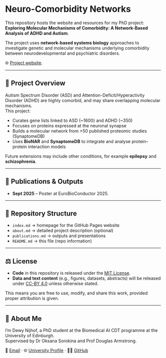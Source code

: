 # Neuro-Comorbidity Networks

This repository hosts the website and resources for my PhD project:  
**Exploring Molecular Mechanisms of Comorbidity: A Network-Based Analysis of ADHD and Autism**.  

The project uses **network-based systems biology** approaches to investigate genetic and molecular mechanisms underlying comorbidity between neurodevelopmental and psychiatric disorders.  

🌐 [Project website](https://github.com/DNijhof/neuro-comorbidity-networks).

---

## 🔎 Project Overview
Autism Spectrum Disorder (ASD) and Attention-Deficit/Hyperactivity Disorder (ADHD) are highly comorbid, and may share overlapping molecular mechanisms.  
This project:  
- Curates gene lists linked to ASD (~1600) and ADHD (~350)  
- Focuses on proteins expressed at the neuronal synapse  
- Builds a molecular network from >50 published proteomic studies (SynaptomeDB) 
- Uses **BioNAR** and **SynaptomeDB** to integrate and analyse protein–protein interaction models  

Future extensions may include other conditions, for example **epilepsy** and **schizophrenia**.  

---

## 📑 Publications & Outputs
- **Sept 2025** – Poster at EuroBioConductor 2025.  

---

## 📂 Repository Structure
- `index.md` → homepage for the GitHub Pages website  
- `about.md` → detailed project description (optional)  
- `publications.md` → outputs and presentations  
- `README.md` → this file (repo information)  

---

## ⚖️ License
- **Code** in this repository is released under the [MIT License](LICENSE).  
- **Data and text content** (e.g., figures, datasets, abstracts) will be released under [CC-BY 4.0](LICENSE-DATA.md) unless otherwise stated.  

This means you are free to use, modify, and share this work, provided proper attribution is given.  

---

## 👤 About Me
I’m Dewy Nijhof, a PhD student at the Biomedical AI CDT programme at the University of Edinburgh.  
Supervised by Dr Oksana Sorokina and Prof Douglas Armstrong.  

📧 [Email](D.Nijhof@sms.ed.ac.uk) · 🌐 [University Profile](https://informatics.ed.ac.uk/ukri-cdt-in-biomedical-ai/people/doctoral-researchers/2023-cohort) · 🧑‍💻 [GitHub](https://github.com/DNijhof)


